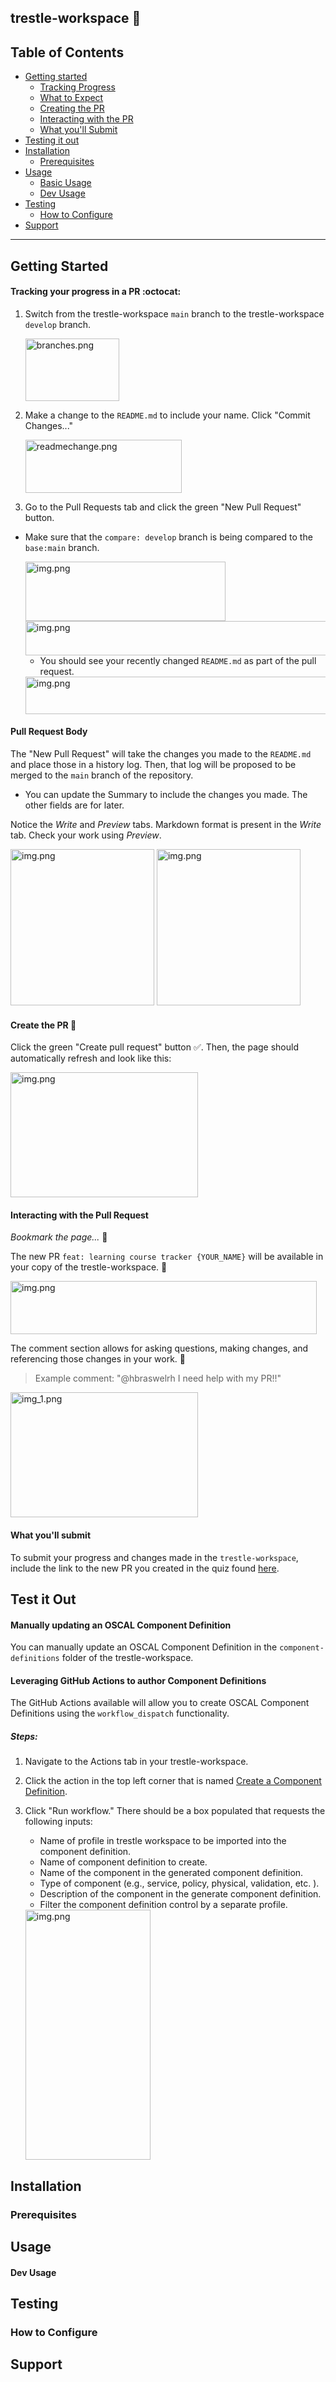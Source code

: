## trestle-workspace 🤖

## Table of Contents
- [Getting started](#introduction)
  - [Tracking Progress](#tracking-your-progress-in-a-pr-octocat)
  - [What to Expect](#pull-request-body)
  - [Creating the PR](#create-the-pr-tada)
  - [Interacting with the PR](#interacting-with-the-pull-request-)
  - [What you'll Submit](#what-youll-submit)
- [Testing it out](#test-it-out)
- [Installation](#installation)
  - [Prerequisites](#prerequisites)
- [Usage](#usage)
  - [Basic Usage](#basic-usage)
  - [Dev Usage](#dev-usage)
- [Testing](#testing)
  - [How to Configure](#how-to-contribute)
- [Support](#support)

---
## Getting Started

#### Tracking your progress in a PR :octocat:

1. Switch from the trestle-workspace `main` branch to the trestle-workspace `develop` branch.

    <img alt="branches.png" height="100" src="https://github.com/hbraswelrh/trestle-workspace/blob/9ef7608ec8c0599a90f1b85d1a3de8259ca9d3a3/assets/img/branches.png" width="150"/>

2. Make a change to the `README.md` to include your name. Click "Commit Changes..."

   <img alt="readmechange.png" height="85" src="https://github.com/hbraswelrh/trestle-workspace/blob/9ef7608ec8c0599a90f1b85d1a3de8259ca9d3a3/assets/img/readmechange.png" width="250"/>

3. Go to the Pull Requests tab and click the green "New Pull Request" button.

   
- Make sure that the `compare: develop` branch is being compared to the `base:main` branch.
   

   <img alt="img.png" height="95" src="https://github.com/hbraswelrh/trestle-workspace/blob/9ef7608ec8c0599a90f1b85d1a3de8259ca9d3a3/assets/img/newPR.png" width="320"/>

   <img alt="img.png" height="55" src="https://github.com/hbraswelrh/trestle-workspace/blob/9ef7608ec8c0599a90f1b85d1a3de8259ca9d3a3/assets/img/create_PULL.png" width="600"/>

   - You should see your recently changed `README.md` as part of the pull request.
   
   <img alt="img.png" height="60" src="https://github.com/hbraswelrh/trestle-workspace/blob/9ef7608ec8c0599a90f1b85d1a3de8259ca9d3a3/assets/img/viewPR.png" width="500"/>
   
#### Pull Request Body

The "New Pull Request" will take the changes you made to the `README.md` and place those in a history log. Then, that log will be proposed to be merged to the `main` branch of the repository.

- You can update the Summary to include the changes you made. The other fields are for later. 

Notice the _Write_ and _Preview_ tabs. Markdown format is present in the _Write_ tab. Check your work using _Preview_. 

<img alt="img.png" height="250" src="https://github.com/hbraswelrh/trestle-workspace/blob/9ef7608ec8c0599a90f1b85d1a3de8259ca9d3a3/assets/img/pretty_md.png" width="230"/> <img alt="img.png" height="250" src="https://github.com/hbraswelrh/trestle-workspace/blob/9ef7608ec8c0599a90f1b85d1a3de8259ca9d3a3/assets/img/learning-course.png" width="230"/>


#### Create the PR :tada:

Click the green "Create pull request" button :white_check_mark:. Then, the page should automatically refresh and look like this: 

  <img alt="img.png" height="200" src="https://github.com/hbraswelrh/trestle-workspace/blob/9ef7608ec8c0599a90f1b85d1a3de8259ca9d3a3/assets/img/PRBODY.png" width="300"/>


#### Interacting with the Pull Request 

_Bookmark the page..._ :bookmark:

The new PR `feat: learning course tracker {YOUR_NAME}` will be available in your copy of the trestle-workspace. :closed_lock_with_key:

<img alt="img.png" height="85" src="https://github.com/hbraswelrh/trestle-workspace/blob/9ef7608ec8c0599a90f1b85d1a3de8259ca9d3a3/assets/img/WORKSPACE_PR.png" width="490"/>

The comment section allows for asking questions, making changes, and referencing those changes in your work. :incoming_envelope:

> Example comment: "@hbraswelrh I need help with my PR!!"

<img alt="img_1.png" height="200" src="https://github.com/hbraswelrh/trestle-workspace/blob/9ef7608ec8c0599a90f1b85d1a3de8259ca9d3a3/assets/img/PR_COMMENT.png" width="300"/>


#### What you'll submit

To submit your progress and changes made in the `trestle-workspace`, include the link to the new PR you created in the quiz found [here](assets/self_assessment/self_assessment.md). 

## Test it Out

#### Manually updating an OSCAL Component Definition

You can manually update an OSCAL Component Definition in the `component-definitions` folder of the trestle-workspace.

#### Leveraging GitHub Actions to author Component Definitions

The GitHub Actions available will allow you to create OSCAL Component Definitions using the `workflow_dispatch` functionality.

##### Steps:

1. Navigate to the Actions tab in your trestle-workspace.
2. Click the action in the top left corner that is named [Create a Component Definition](https://github.com/hbraswelrh/trestle-workspace/actions/workflows/create-cd.yml).
3. Click "Run workflow." There should be a box populated that requests the following inputs:
   - Name of profile in trestle workspace to be imported into the component definition. 
   - Name of component definition to create.
   - Name of the component in the generated component definition.
   - Type of component (e.g., service, policy, physical, validation, etc. ).
   - Description of the component in the generate component definition.
   - Filter the component definition control by a separate profile.
     
   <img alt="img.png" height="400" src="https://github.com/hbraswelrh/trestle-workspace/blob/7492e400d5709d29c030fe39badff15bcc0a8e81/assets/img/workflow_entry.png" width="200"/>

## Installation 

### Prerequisites 

## Usage

#### Dev Usage

## Testing 

### How to Configure

## Support 
